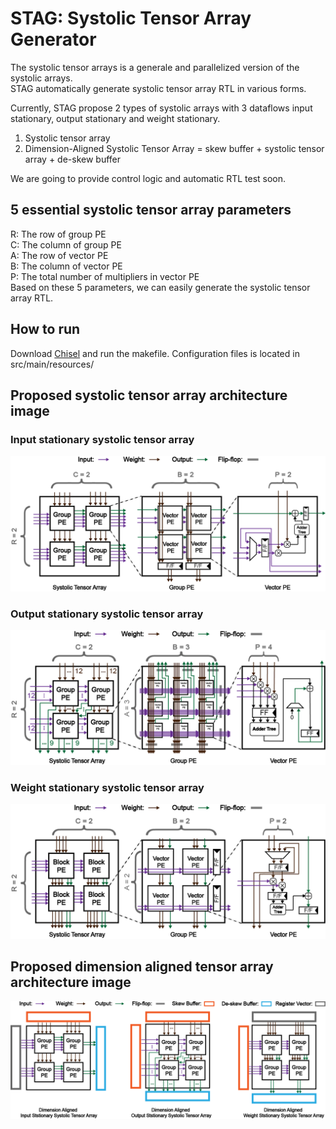 STAG: Systolic Tensor Array Generator
=======================

The systolic tensor arrays is a generale and parallelized version of the systolic arrays.  
STAG automatically generate systolic tensor array RTL in various forms.  

Currently, STAG propose 2 types of systolic arrays with 3 dataflows input stationary, output stationary and weight stationary.  
1. Systolic tensor array  
2. Dimension-Aligned Systolic Tensor Array = skew buffer + systolic tensor array + de-skew buffer  

We are going to provide control logic and automatic RTL test soon.  

## 5 essential systolic tensor array parameters 
R: The row of group PE  
C: The column of group PE  
A: The row of vector PE  
B: The column of vector PE  
P: The total number of multipliers in vector PE  
Based on these 5 parameters, we can easily generate the systolic tensor array RTL.  

## How to run
Download [Chisel](https://github.com/chipsalliance/chisel) and run the makefile.
Configuration files is located in src/main/resources/

## Proposed systolic tensor array architecture image
### Input stationary systolic tensor array
![Input stationary systolic tensor array](images/input_stationary_systolic_tensor_array.png)
### Output stationary systolic tensor array
![Output stationary systolic tensor array](images/output_stationary_systolic_tensor_array.png)
### Weight stationary systolic tensor array
![Weight stationary systolic tensor array](images/weight_stationary_systolic_tensor_array.png)

## Proposed dimension aligned tensor array architecture image
![Overview of dimension aligned systolic tensor array](images/dimension_aligned_systolic_tensor_array.png)